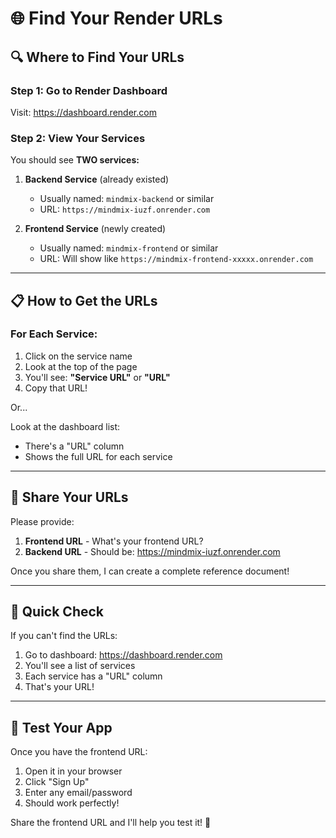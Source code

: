 # 🌐 Find Your Render URLs

## 🔍 Where to Find Your URLs

### **Step 1: Go to Render Dashboard**
Visit: https://dashboard.render.com

### **Step 2: View Your Services**

You should see **TWO services:**

1. **Backend Service** (already existed)
   - Usually named: `mindmix-backend` or similar
   - URL: `https://mindmix-iuzf.onrender.com`

2. **Frontend Service** (newly created)
   - Usually named: `mindmix-frontend` or similar
   - URL: Will show like `https://mindmix-frontend-xxxxx.onrender.com`

---

## 📋 How to Get the URLs

### **For Each Service:**

1. Click on the service name
2. Look at the top of the page
3. You'll see: **"Service URL"** or **"URL"**
4. Copy that URL!

Or...

Look at the dashboard list:
- There's a "URL" column
- Shows the full URL for each service

---

## 🎯 Share Your URLs

Please provide:
1. **Frontend URL** - What's your frontend URL?
2. **Backend URL** - Should be: https://mindmix-iuzf.onrender.com

Once you share them, I can create a complete reference document!

---

## 📱 Quick Check

If you can't find the URLs:

1. Go to dashboard: https://dashboard.render.com
2. You'll see a list of services
3. Each service has a "URL" column
4. That's your URL!

---

## 🎉 Test Your App

Once you have the frontend URL:

1. Open it in your browser
2. Click "Sign Up"
3. Enter any email/password
4. Should work perfectly!

Share the frontend URL and I'll help you test it! 🚀

